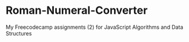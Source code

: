 # Roman-Numeral-Converter
My Freecodecamp assignments (2) for JavaScript Algorithms and Data Structures
